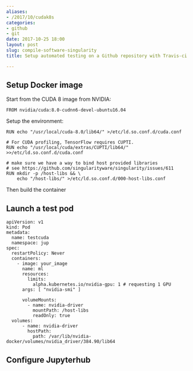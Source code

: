 ```yaml
---
aliases:
- /2017/10/cudak8s
categories:
- github
- git
date: 2017-10-25 18:00
layout: post
slug: compile-software-singularity
title: Setup automated testing on a Github repository with Travis-ci

---
```


## Setup Docker image

Start from the CUDA 8 image from NVIDIA:

	FROM nvidia/cuda:8.0-cudnn6-devel-ubuntu16.04

Setup the environment:

	RUN echo "/usr/local/cuda-8.0/lib64/" >/etc/ld.so.conf.d/cuda.conf

	# For CUDA profiling, TensorFlow requires CUPTI.
	RUN echo "/usr/local/cuda/extras/CUPTI/lib64/" >>/etc/ld.so.conf.d/cuda.conf

	# make sure we have a way to bind host provided libraries
	# see https://github.com/singularityware/singularity/issues/611
	RUN mkdir -p /host-libs && \
		echo "/host-libs/" >/etc/ld.so.conf.d/000-host-libs.conf

Then build the container

## Launch a test pod

```
apiVersion: v1
kind: Pod
metadata:
  name: testcuda
  namespace: jup
spec:
  restartPolicy: Never
  containers:
    - image: your_image
      name: ml
      resources:
        limits:
          alpha.kubernetes.io/nvidia-gpu: 1 # requesting 1 GPU
      args: [ "nvidia-smi" ]

      volumeMounts:
        - name: nvidia-driver
          mountPath: /host-libs
          readOnly: true
  volumes:
      - name: nvidia-driver
        hostPath:
          path: /var/lib/nvidia-docker/volumes/nvidia_driver/384.90/lib64
```

## Configure Jupyterhub
